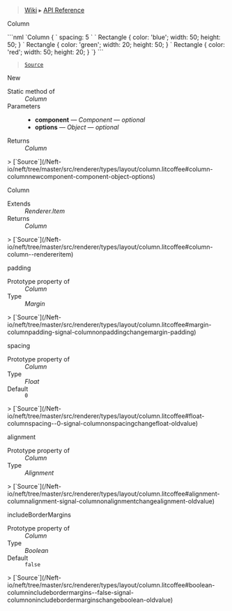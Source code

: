 > [Wiki](Home) ▸ [API Reference](API-Reference)

Column
<dl></dl>
```nml
`Column {
`   spacing: 5
`
`   Rectangle { color: 'blue'; width: 50; height: 50; }
`   Rectangle { color: 'green'; width: 20; height: 50; }
`   Rectangle { color: 'red'; width: 50; height: 20; }
`}
```

> [`Source`](/Neft-io/neft/tree/master/src/renderer/types/layout/column.litcoffee#column-class)

New
<dl><dt>Static method of</dt><dd><i>Column</i></dd><dt>Parameters</dt><dd><ul><li><b>component</b> — <i>Component</i> — <i>optional</i></li><li><b>options</b> — <i>Object</i> — <i>optional</i></li></ul></dd><dt>Returns</dt><dd><i>Column</i></dd></dl>
> [`Source`](/Neft-io/neft/tree/master/src/renderer/types/layout/column.litcoffee#column-columnnewcomponent-component-object-options)

Column
<dl><dt>Extends</dt><dd><i>Renderer.Item</i></dd><dt>Returns</dt><dd><i>Column</i></dd></dl>
> [`Source`](/Neft-io/neft/tree/master/src/renderer/types/layout/column.litcoffee#column-column--rendereritem)

padding
<dl><dt>Prototype property of</dt><dd><i>Column</i></dd><dt>Type</dt><dd><i>Margin</i></dd></dl>
> [`Source`](/Neft-io/neft/tree/master/src/renderer/types/layout/column.litcoffee#margin-columnpadding-signal-columnonpaddingchangemargin-padding)

spacing
<dl><dt>Prototype property of</dt><dd><i>Column</i></dd><dt>Type</dt><dd><i>Float</i></dd><dt>Default</dt><dd><code>0</code></dd></dl>
> [`Source`](/Neft-io/neft/tree/master/src/renderer/types/layout/column.litcoffee#float-columnspacing--0-signal-columnonspacingchangefloat-oldvalue)

alignment
<dl><dt>Prototype property of</dt><dd><i>Column</i></dd><dt>Type</dt><dd><i>Alignment</i></dd></dl>
> [`Source`](/Neft-io/neft/tree/master/src/renderer/types/layout/column.litcoffee#alignment-columnalignment-signal-columnonalignmentchangealignment-oldvalue)

includeBorderMargins
<dl><dt>Prototype property of</dt><dd><i>Column</i></dd><dt>Type</dt><dd><i>Boolean</i></dd><dt>Default</dt><dd><code>false</code></dd></dl>
> [`Source`](/Neft-io/neft/tree/master/src/renderer/types/layout/column.litcoffee#boolean-columnincludebordermargins--false-signal-columnonincludebordermarginschangeboolean-oldvalue)


